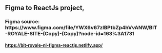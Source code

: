 <h2>
    Figma to ReactJs project,
</h2>
<h3>
    Figma source: https://www.figma.com/file/YWX6v67zlBPtbZp4hVvANW/BIT-ROYALE-SITE-(Copy)-(Copy)?node-id=163%3A1731
</h3>
<h4>
    <a href="https://bit-royale-nl-figma-reactjs.netlify.app/">https://bit-royale-nl-figma-reactjs.netlify.app/</a>
</h4>